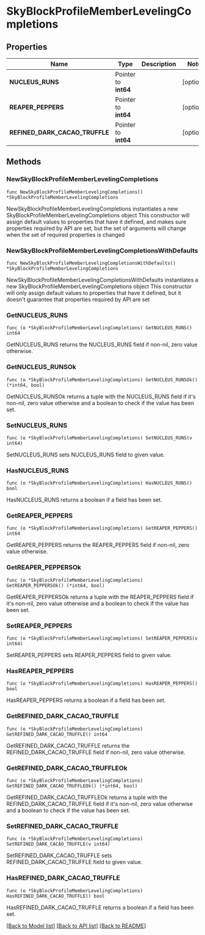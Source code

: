 # SkyBlockProfileMemberLevelingCompletions

## Properties

Name | Type | Description | Notes
------------ | ------------- | ------------- | -------------
**NUCLEUS_RUNS** | Pointer to **int64** |  | [optional] 
**REAPER_PEPPERS** | Pointer to **int64** |  | [optional] 
**REFINED_DARK_CACAO_TRUFFLE** | Pointer to **int64** |  | [optional] 

## Methods

### NewSkyBlockProfileMemberLevelingCompletions

`func NewSkyBlockProfileMemberLevelingCompletions() *SkyBlockProfileMemberLevelingCompletions`

NewSkyBlockProfileMemberLevelingCompletions instantiates a new SkyBlockProfileMemberLevelingCompletions object
This constructor will assign default values to properties that have it defined,
and makes sure properties required by API are set, but the set of arguments
will change when the set of required properties is changed

### NewSkyBlockProfileMemberLevelingCompletionsWithDefaults

`func NewSkyBlockProfileMemberLevelingCompletionsWithDefaults() *SkyBlockProfileMemberLevelingCompletions`

NewSkyBlockProfileMemberLevelingCompletionsWithDefaults instantiates a new SkyBlockProfileMemberLevelingCompletions object
This constructor will only assign default values to properties that have it defined,
but it doesn't guarantee that properties required by API are set

### GetNUCLEUS_RUNS

`func (o *SkyBlockProfileMemberLevelingCompletions) GetNUCLEUS_RUNS() int64`

GetNUCLEUS_RUNS returns the NUCLEUS_RUNS field if non-nil, zero value otherwise.

### GetNUCLEUS_RUNSOk

`func (o *SkyBlockProfileMemberLevelingCompletions) GetNUCLEUS_RUNSOk() (*int64, bool)`

GetNUCLEUS_RUNSOk returns a tuple with the NUCLEUS_RUNS field if it's non-nil, zero value otherwise
and a boolean to check if the value has been set.

### SetNUCLEUS_RUNS

`func (o *SkyBlockProfileMemberLevelingCompletions) SetNUCLEUS_RUNS(v int64)`

SetNUCLEUS_RUNS sets NUCLEUS_RUNS field to given value.

### HasNUCLEUS_RUNS

`func (o *SkyBlockProfileMemberLevelingCompletions) HasNUCLEUS_RUNS() bool`

HasNUCLEUS_RUNS returns a boolean if a field has been set.

### GetREAPER_PEPPERS

`func (o *SkyBlockProfileMemberLevelingCompletions) GetREAPER_PEPPERS() int64`

GetREAPER_PEPPERS returns the REAPER_PEPPERS field if non-nil, zero value otherwise.

### GetREAPER_PEPPERSOk

`func (o *SkyBlockProfileMemberLevelingCompletions) GetREAPER_PEPPERSOk() (*int64, bool)`

GetREAPER_PEPPERSOk returns a tuple with the REAPER_PEPPERS field if it's non-nil, zero value otherwise
and a boolean to check if the value has been set.

### SetREAPER_PEPPERS

`func (o *SkyBlockProfileMemberLevelingCompletions) SetREAPER_PEPPERS(v int64)`

SetREAPER_PEPPERS sets REAPER_PEPPERS field to given value.

### HasREAPER_PEPPERS

`func (o *SkyBlockProfileMemberLevelingCompletions) HasREAPER_PEPPERS() bool`

HasREAPER_PEPPERS returns a boolean if a field has been set.

### GetREFINED_DARK_CACAO_TRUFFLE

`func (o *SkyBlockProfileMemberLevelingCompletions) GetREFINED_DARK_CACAO_TRUFFLE() int64`

GetREFINED_DARK_CACAO_TRUFFLE returns the REFINED_DARK_CACAO_TRUFFLE field if non-nil, zero value otherwise.

### GetREFINED_DARK_CACAO_TRUFFLEOk

`func (o *SkyBlockProfileMemberLevelingCompletions) GetREFINED_DARK_CACAO_TRUFFLEOk() (*int64, bool)`

GetREFINED_DARK_CACAO_TRUFFLEOk returns a tuple with the REFINED_DARK_CACAO_TRUFFLE field if it's non-nil, zero value otherwise
and a boolean to check if the value has been set.

### SetREFINED_DARK_CACAO_TRUFFLE

`func (o *SkyBlockProfileMemberLevelingCompletions) SetREFINED_DARK_CACAO_TRUFFLE(v int64)`

SetREFINED_DARK_CACAO_TRUFFLE sets REFINED_DARK_CACAO_TRUFFLE field to given value.

### HasREFINED_DARK_CACAO_TRUFFLE

`func (o *SkyBlockProfileMemberLevelingCompletions) HasREFINED_DARK_CACAO_TRUFFLE() bool`

HasREFINED_DARK_CACAO_TRUFFLE returns a boolean if a field has been set.


[[Back to Model list]](../README.md#documentation-for-models) [[Back to API list]](../README.md#documentation-for-api-endpoints) [[Back to README]](../README.md)


